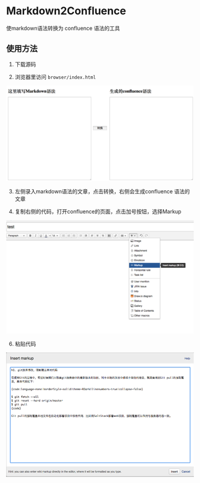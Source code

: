 # Markdown2Confluence

使markdown语法转换为 confluence 语法的工具

## 使用方法

1. 下载源码

2. 浏览器里访问 `browser/index.html`

![](pic/1.png)

3. 左侧录入markdown语法的文章，点击转换，右侧会生成confluence 语法的文章

4. 复制右侧的代码，打开confluence的页面，点击加号按钮，选择Markup

![](pic/2.png)

6. 粘贴代码

![](pic/3.png)


